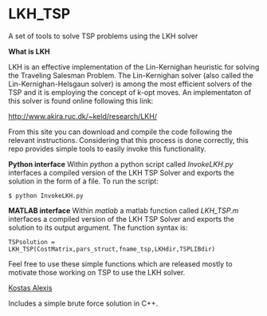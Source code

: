 # LKH_TSP
A set of tools to solve TSP problems using the LKH solver

**What is LKH**

LKH is an effective implementation of the Lin-Kernighan heuristic for solving the Traveling Salesman Problem. The Lin-Kernighan solver (also called the Lin-Kernighan-Helsgaun solver) is among the most efficient solvers of the TSP and it is employing the concept of k-opt moves. An implementaton of this solver is found online following this link: 

http://www.akira.ruc.dk/~keld/research/LKH/ 

From this site you can download and compile the code following the relevant instructions. Considering that this process is done correctly, this repo provides simple tools to easily invoke this functionality. 

**Python interface**
Within *python* a python script called *InvokeLKH.py* interfaces a compiled version of the LKH TSP Solver and exports the solution in the form of a file. To run the script: 

    $ python InvokeLKH.py

**MATLAB interface**
Within *matlab* a matlab function called *LKH_TSP.m* interfaces a compiled version of the LKH TSP Solver and exports the solution to its output argument. The function syntax is: 

    TSPsolution = LKH_TSP(CostMatrix,pars_struct,fname_tsp,LKHdir,TSPLIBdir)

Feel free to use these simple functions which are released mostly to motivate those working on TSP to use the LKH solver. 

[Kostas Alexis](mailto:konstantinos.alexis@gmail.com)

Includes a simple brute force solution in C++. 
